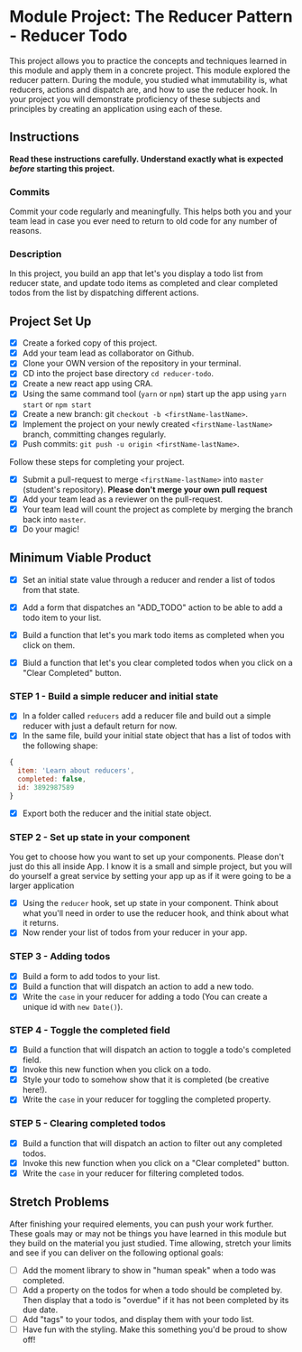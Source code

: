 # Module Project: The Reducer Pattern - Reducer Todo

This project allows you to practice the concepts and techniques learned in this module and apply them in a concrete project. This module explored the reducer pattern. During the module, you studied what immutability is, what reducers, actions and dispatch are, and how to use the reducer hook. In your project you will demonstrate proficiency of these subjects and principles by creating an application using each of these.

## Instructions

**Read these instructions carefully. Understand exactly what is expected _before_ starting this project.**

### Commits

Commit your code regularly and meaningfully. This helps both you and your team lead in case you ever need to return to old code for any number of reasons.

### Description

In this project, you build an app that let's you display a todo list from reducer state, and update todo items as completed and clear completed todos from the list by dispatching different actions.

## Project Set Up

-   [x] Create a forked copy of this project.
-   [x] Add your team lead as collaborator on Github.
-   [x] Clone your OWN version of the repository in your terminal.
-   [x] CD into the project base directory `cd reducer-todo`.
-   [x] Create a new react app using CRA.
-   [x] Using the same command tool (`yarn` or `npm`) start up the app using `yarn start` or `npm start`
-   [x] Create a new branch: git `checkout -b <firstName-lastName>`.
-   [x] Implement the project on your newly created `<firstName-lastName>` branch, committing changes regularly.
-   [x] Push commits: `git push -u origin <firstName-lastName>`.

Follow these steps for completing your project.

-   [x] Submit a pull-request to merge `<firstName-lastName>` into `master` (student's repository). **Please don't merge your own pull request**
-   [x] Add your team lead as a reviewer on the pull-request.
-   [x] Your team lead will count the project as complete by merging the branch back into `master`.
-   [x] Do your magic!

## Minimum Viable Product

-   [x] Set an initial state value through a reducer and render a list of todos from that state.

-   [x] Add a form that dispatches an "ADD_TODO" action to be able to add a todo item to your list.

-   [x] Build a function that let's you mark todo items as completed when you click on them.

-   [x] Biuld a function that let's you clear completed todos when you click on a "Clear Completed" button.

### STEP 1 - Build a simple reducer and initial state

-   [x] In a folder called `reducers` add a reducer file and build out a simple reducer with just a default return for now.
-   [x] In the same file, build your initial state object that has a list of todos with the following shape:

```js
{
  item: 'Learn about reducers',
  completed: false,
  id: 3892987589
}
```

-   [x] Export both the reducer and the initial state object.

### STEP 2 - Set up state in your component

You get to choose how you want to set up your components. Please don't just do this all inside App. I know it is a small and simple project, but you will do yourself a great service by setting your app up as if it were going to be a larger application

-   [x] Using the `reducer` hook, set up state in your component. Think about what you'll need in order to use the reducer hook, and think about what it returns.
-   [x] Now render your list of todos from your reducer in your app.

### STEP 3 - Adding todos

-   [x] Build a form to add todos to your list.
-   [x] Build a function that will dispatch an action to add a new todo.
-   [x] Write the `case` in your reducer for adding a todo (You can create a unique id with `new Date()`).

### STEP 4 - Toggle the completed field

-   [x] Build a function that will dispatch an action to toggle a todo's completed field.
-   [x] Invoke this new function when you click on a todo.
-   [x] Style your todo to somehow show that it is completed (be creative here!).
-   [x] Write the `case` in your reducer for toggling the completed property.

### STEP 5 - Clearing completed todos

-   [x] Build a function that will dispatch an action to filter out any completed todos.
-   [x] Invoke this new function when you click on a "Clear completed" button.
-   [x] Write the `case` in your reducer for filtering completed todos.

## Stretch Problems

After finishing your required elements, you can push your work further. These goals may or may not be things you have learned in this module but they build on the material you just studied. Time allowing, stretch your limits and see if you can deliver on the following optional goals:

-   [ ] Add the moment library to show in "human speak" when a todo was completed.
-   [ ] Add a property on the todos for when a todo should be completed by. Then display that a todo is "overdue" if it has not been completed by its due date.
-   [ ] Add "tags" to your todos, and display them with your todo list.
-   [ ] Have fun with the styling. Make this something you'd be proud to show off!
